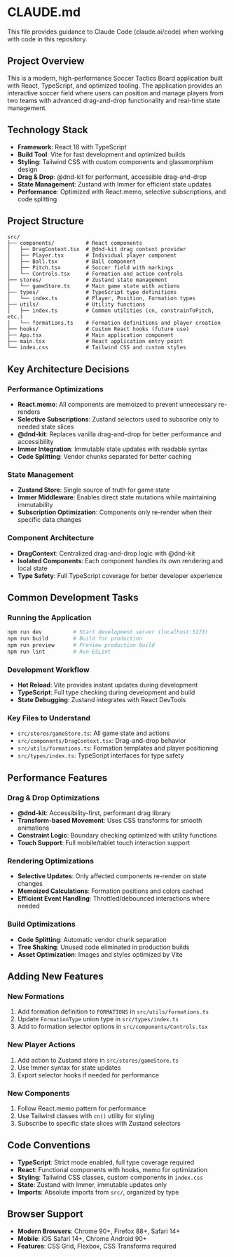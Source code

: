 # CLAUDE.md

This file provides guidance to Claude Code (claude.ai/code) when working with code in this repository.

## Project Overview

This is a modern, high-performance Soccer Tactics Board application built with React, TypeScript, and optimized tooling. The application provides an interactive soccer field where users can position and manage players from two teams with advanced drag-and-drop functionality and real-time state management.

## Technology Stack

- **Framework**: React 18 with TypeScript
- **Build Tool**: Vite for fast development and optimized builds
- **Styling**: Tailwind CSS with custom components and glassmorphism design
- **Drag & Drop**: @dnd-kit for performant, accessible drag-and-drop
- **State Management**: Zustand with Immer for efficient state updates
- **Performance**: Optimized with React.memo, selective subscriptions, and code splitting

## Project Structure

```
src/
├── components/          # React components
│   ├── DragContext.tsx  # @dnd-kit drag context provider
│   ├── Player.tsx       # Individual player component
│   ├── Ball.tsx         # Ball component
│   ├── Pitch.tsx        # Soccer field with markings
│   └── Controls.tsx     # Formation and action controls
├── stores/              # Zustand state management
│   └── gameStore.ts     # Main game state with actions
├── types/               # TypeScript type definitions
│   └── index.ts         # Player, Position, Formation types
├── utils/               # Utility functions
│   ├── index.ts         # Common utilities (cn, constrainToPitch, etc.)
│   └── formations.ts    # Formation definitions and player creation
├── hooks/               # Custom React hooks (future use)
├── App.tsx              # Main application component
├── main.tsx             # React application entry point
└── index.css            # Tailwind CSS and custom styles
```

## Key Architecture Decisions

### Performance Optimizations
- **React.memo**: All components are memoized to prevent unnecessary re-renders
- **Selective Subscriptions**: Zustand selectors used to subscribe only to needed state slices
- **@dnd-kit**: Replaces vanilla drag-and-drop for better performance and accessibility
- **Immer Integration**: Immutable state updates with readable syntax
- **Code Splitting**: Vendor chunks separated for better caching

### State Management
- **Zustand Store**: Single source of truth for game state
- **Immer Middleware**: Enables direct state mutations while maintaining immutability  
- **Subscription Optimization**: Components only re-render when their specific data changes

### Component Architecture
- **DragContext**: Centralized drag-and-drop logic with @dnd-kit
- **Isolated Components**: Each component handles its own rendering and local state
- **Type Safety**: Full TypeScript coverage for better developer experience

## Common Development Tasks

### Running the Application
```bash
npm run dev          # Start development server (localhost:5173)
npm run build        # Build for production
npm run preview      # Preview production build
npm run lint         # Run ESLint
```

### Development Workflow
- **Hot Reload**: Vite provides instant updates during development
- **TypeScript**: Full type checking during development and build
- **State Debugging**: Zustand integrates with React DevTools

### Key Files to Understand
- `src/stores/gameStore.ts`: All game state and actions
- `src/components/DragContext.tsx`: Drag-and-drop behavior
- `src/utils/formations.ts`: Formation templates and player positioning
- `src/types/index.ts`: TypeScript interfaces for type safety

## Performance Features

### Drag & Drop Optimizations
- **@dnd-kit**: Accessibility-first, performant drag library
- **Transform-based Movement**: Uses CSS transforms for smooth animations
- **Constraint Logic**: Boundary checking optimized with utility functions
- **Touch Support**: Full mobile/tablet touch interaction support

### Rendering Optimizations
- **Selective Updates**: Only affected components re-render on state changes
- **Memoized Calculations**: Formation positions and colors cached
- **Efficient Event Handling**: Throttled/debounced interactions where needed

### Build Optimizations
- **Code Splitting**: Automatic vendor chunk separation
- **Tree Shaking**: Unused code eliminated in production builds
- **Asset Optimization**: Images and styles optimized by Vite

## Adding New Features

### New Formations
1. Add formation definition to `FORMATIONS` in `src/utils/formations.ts`
2. Update `FormationType` union type in `src/types/index.ts`
3. Add to formation selector options in `src/components/Controls.tsx`

### New Player Actions
1. Add action to Zustand store in `src/stores/gameStore.ts`
2. Use Immer syntax for state updates
3. Export selector hooks if needed for performance

### New Components
1. Follow React.memo pattern for performance
2. Use Tailwind classes with `cn()` utility for styling
3. Subscribe to specific state slices with Zustand selectors

## Code Conventions

- **TypeScript**: Strict mode enabled, full type coverage required
- **React**: Functional components with hooks, memo for optimization
- **Styling**: Tailwind CSS classes, custom components in `index.css`
- **State**: Zustand with Immer, immutable updates only
- **Imports**: Absolute imports from `src/`, organized by type

## Browser Support

- **Modern Browsers**: Chrome 90+, Firefox 88+, Safari 14+
- **Mobile**: iOS Safari 14+, Chrome Android 90+
- **Features**: CSS Grid, Flexbox, CSS Transforms required